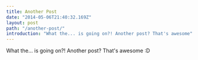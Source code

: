 ```yaml
---
title: Another Post
date: "2014-05-06T21:40:32.169Z"
layout: post
path: "/another-post/"
introduction: "What the... is going on?! Another post? That's awesome"
---
```


What the... is going on?! Another post? That's awesome :D
